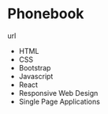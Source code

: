 # Phonebook
url

- HTML
- CSS
- Bootstrap
- Javascript
- React
- Responsive Web Design
- Single Page Applications
